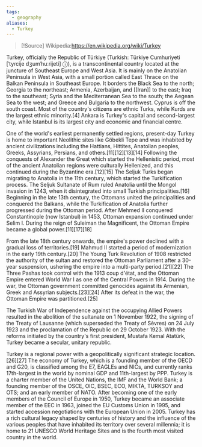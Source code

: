 ```yaml
---
tags:
  - geography
aliases:
  - Turkey
---
```

> [!Source]
> Wikipedia:https://en.wikipedia.org/wiki/Turkey

Turkey, officially the Republic of Türkiye (Turkish: Türkiye Cumhuriyeti [ˈtyɾcije dʒumˈhuːɾijeti] ⓘ), is a transcontinental country located at the juncture of Southeast Europe and West Asia. It is mainly on the Anatolian Peninsula in West Asia, with a small portion called East Thrace on the Balkan Peninsula in Southeast Europe. It borders the Black Sea to the north; Georgia to the northeast; Armenia, Azerbaijan, and [[Iran]] to the east; Iraq to the southeast; Syria and the Mediterranean Sea to the south; the Aegean Sea to the west; and Greece and Bulgaria to the northwest. Cyprus is off the south coast. Most of the country's citizens are ethnic Turks, while Kurds are the largest ethnic minority.[4] Ankara is Turkey's capital and second-largest city, while Istanbul is its largest city and economic and financial centre.

One of the world's earliest permanently settled regions, present-day Turkey is home to important Neolithic sites like Göbekli Tepe and was inhabited by ancient civilizations including the Hattians, Hittites, Anatolian peoples, Greeks, Assyrians, Persians, and others.[11][12][13][14] Following the conquests of Alexander the Great which started the Hellenistic period, most of the ancient Anatolian regions were culturally Hellenized, and this continued during the Byzantine era.[12][15] The Seljuk Turks began migrating to Anatolia in the 11th century, which started the Turkification process. The Seljuk Sultanate of Rum ruled Anatolia until the Mongol invasion in 1243, when it disintegrated into small Turkish principalities.[16] Beginning in the late 13th century, the Ottomans united the principalities and conquered the Balkans, while the Turkification of Anatolia further progressed during the Ottoman period. After Mehmed II conquered Constantinople (now Istanbul) in 1453, Ottoman expansion continued under Selim I. During the reign of Suleiman the Magnificent, the Ottoman Empire became a global power.[11][17][18]

From the late 18th century onwards, the empire's power declined with a gradual loss of territories.[19] Mahmud II started a period of modernization in the early 19th century.[20] The Young Turk Revolution of 1908 restricted the authority of the sultan and restored the Ottoman Parliament after a 30-year suspension, ushering the empire into a multi-party period.[21][22] The Three Pashas took control with the 1913 coup d'état, and the Ottoman Empire entered World War I as one of the Central Powers in 1914. During the war, the Ottoman government committed genocides against its Armenian, Greek and Assyrian subjects.[23][24] After its defeat in the war, the Ottoman Empire was partitioned.[25]

The Turkish War of Independence against the occupying Allied Powers resulted in the abolition of the sultanate on 1 November 1922, the signing of the Treaty of Lausanne (which superseded the Treaty of Sèvres) on 24 July 1923 and the proclamation of the Republic on 29 October 1923. With the reforms initiated by the country's first president, Mustafa Kemal Atatürk, Turkey became a secular, unitary republic.

Turkey is a regional power with a geopolitically significant strategic location.[26][27] The economy of Turkey, which is a founding member of the OECD and G20, is classified among the E7, EAGLEs and NICs, and currently ranks 17th-largest in the world by nominal GDP and 11th-largest by PPP. Turkey is a charter member of the United Nations, the IMF and the World Bank; a founding member of the OSCE, OIC, BSEC, ECO, MIKTA, TURKSOY and OTS; and an early member of NATO. After becoming one of the early members of the Council of Europe in 1950, Turkey became an associate member of the EEC in 1963, joined the EU Customs Union in 1995, and started accession negotiations with the European Union in 2005. Turkey has a rich cultural legacy shaped by centuries of history and the influence of the various peoples that have inhabited its territory over several millennia; it is home to 21 UNESCO World Heritage Sites and is the fourth most visited country in the world. 